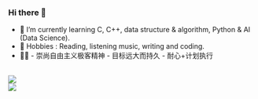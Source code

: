 ### Hi there 👋

<!--
**Algo-Goer/Algo-Goer** is a ✨ _special_ ✨ repository because its `README.md` (this file) appears on your GitHub profile.

Here are some ideas to get you started:

-->

+ 🌱 I’m currently learning C, C++, data structure & algorithm, Python & AI (Data Science).
+ 💐 Hobbies : Reading, listening music, writing and coding.
+ 🧚‍♀️ - 崇尚自由主义极客精神
      - 目标远大而持久
      - 耐心+计划执行
<br>
<img align="center" src="https://github-readme-stats.vercel.app/api?username=Algo-Goer&show_icons=true&icon_color=CE1D2D&theme=radical" />
<br>
<img align="center" src="https://github-readme-stats.vercel.app/api/top-langs/?username=Algo-Goer&layout=compact&hide=tsql&show_icons=true" />
